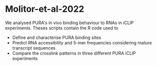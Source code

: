 # Molitor-et-al-2022

We analysed PURA's in vivo binding behaviour to RNAs in iCLIP experiments. Theses scripts contain the R code used to

* Define and characterise PURA binding sites
* Predict RNA accessibility and 5-mer frequencies considering mature transcript sequences
* Compare the crosslink patterns in three different PURA iCLIP experiments 


